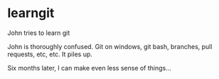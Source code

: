 # learngit
John tries to learn git

John is thoroughly confused. Git on windows, git bash, branches, pull requests, etc, etc. It piles up.

Six months later, I can make even less sense of things...
